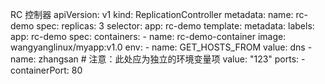 RC 控制器
apiVersion: v1
kind: ReplicationController
metadata:
  name: rc-demo
spec:
  replicas: 3
  selector:
    app: rc-demo
  template:
    metadata:
      labels:
        app: rc-demo
    spec:
      containers:
        - name: rc-demo-container
          image: wangyanglinux/myapp:v1.0
          env:
            - name: GET_HOSTS_FROM
              value: dns
            - name: zhangsan  # 注意：此处应为独立的环境变量项
              value: "123"
          ports:
            - containerPort: 80